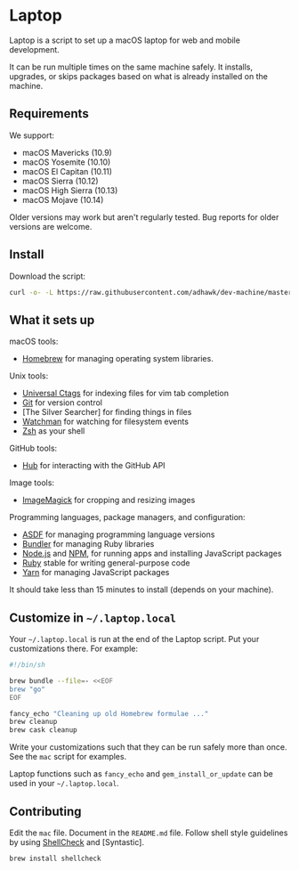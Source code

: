 # Laptop

Laptop is a script to set up a macOS laptop for web and mobile development.

It can be run multiple times on the same machine safely.
It installs, upgrades, or skips packages
based on what is already installed on the machine.

## Requirements

We support:

- macOS Mavericks (10.9)
- macOS Yosemite (10.10)
- macOS El Capitan (10.11)
- macOS Sierra (10.12)
- macOS High Sierra (10.13)
- macOS Mojave (10.14)

Older versions may work but aren't regularly tested.
Bug reports for older versions are welcome.

## Install

Download the script:

```sh
curl -o- -L https://raw.githubusercontent.com/adhawk/dev-machine/master/install | bash
```

## What it sets up

macOS tools:

- [Homebrew] for managing operating system libraries.

[homebrew]: http://brew.sh/

Unix tools:

- [Universal Ctags] for indexing files for vim tab completion
- [Git] for version control
- [The Silver Searcher] for finding things in files
- [Watchman] for watching for filesystem events
- [Zsh] as your shell

[universal ctags]: https://ctags.io/
[git]: https://git-scm.com/
[ripgrep]: https://github.com/BurntSushi/ripgrep
[watchman]: https://facebook.github.io/watchman/
[zsh]: http://www.zsh.org/

GitHub tools:

- [Hub] for interacting with the GitHub API

[hub]: http://hub.github.com/

Image tools:

- [ImageMagick] for cropping and resizing images

Programming languages, package managers, and configuration:

- [ASDF] for managing programming language versions
- [Bundler] for managing Ruby libraries
- [Node.js] and [NPM], for running apps and installing JavaScript packages
- [Ruby] stable for writing general-purpose code
- [Yarn] for managing JavaScript packages

[bundler]: http://bundler.io/
[imagemagick]: http://www.imagemagick.org/
[node.js]: http://nodejs.org/
[npm]: https://www.npmjs.org/
[asdf]: https://github.com/asdf-vm/asdf
[ruby]: https://www.ruby-lang.org/en/
[yarn]: https://yarnpkg.com/en/

It should take less than 15 minutes to install (depends on your machine).

## Customize in `~/.laptop.local`

Your `~/.laptop.local` is run at the end of the Laptop script.
Put your customizations there.
For example:

```sh
#!/bin/sh

brew bundle --file=- <<EOF
brew "go"
EOF

fancy_echo "Cleaning up old Homebrew formulae ..."
brew cleanup
brew cask cleanup
```

Write your customizations such that they can be run safely more than once.
See the `mac` script for examples.

Laptop functions such as `fancy_echo` and
`gem_install_or_update`
can be used in your `~/.laptop.local`.

## Contributing

Edit the `mac` file.
Document in the `README.md` file.
Follow shell style guidelines by using [ShellCheck] and [Syntastic].

```sh
brew install shellcheck
```

[shellcheck]: http://www.shellcheck.net/about.html
